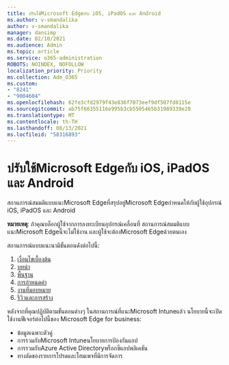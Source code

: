 ```yaml
---
title: ปรับใช้Microsoft Edgeกับ iOS, iPadOS และ Android
ms.author: v-smandalika
author: v-smandalika
manager: dansimp
ms.date: 02/10/2021
ms.audience: Admin
ms.topic: article
ms.service: o365-administration
ROBOTS: NOINDEX, NOFOLLOW
localization_priority: Priority
ms.collection: Adm_O365
ms.custom:
- "8241"
- "9004604"
ms.openlocfilehash: 62fe3cfd2979f43e836f7073eef9df507fd8115e
ms.sourcegitcommit: ab75f66355116e995b3cb5505465b31989339e28
ms.translationtype: MT
ms.contentlocale: th-TH
ms.lasthandoff: 08/13/2021
ms.locfileid: "58316893"
---
```

# <a name="deploy-microsoft-edge-to-ios-ipados-and-android"></a>ปรับใช้Microsoft Edgeกับ iOS, iPadOS และ Android

สถานการณ์สมมติแบบแนะMicrosoft Edgeที่สรุปอยู่Microsoft Edgeกําหนดให้กับผู้ใช้อุปกรณ์ iOS, iPadOS และ Android

**หมายเหตุ**: ถ้าคุณบล็อกผู้ใช้จากการลงทะเบียนอุปกรณ์เคลื่อนที่ สถานการณ์สมมติแบบแนะMicrosoft Edgeนี้จะไม่ใช้งาน และผู้ใช้จะต้องMicrosoft Edgeด้วยตนเอง

สถานการณ์แบบแนะนามีขั้นตอนดังต่อไปนี้:

1. [เงื่อนไขเบื้องต้น](https://docs.microsoft.com/mem/intune/fundamentals/guided-scenarios-edge#prerequisites)
2. [บทนํา](https://docs.microsoft.com/mem/intune/fundamentals/guided-scenarios-edge#step-1---introduction)
3. [พื้นฐาน](https://docs.microsoft.com/mem/intune/fundamentals/guided-scenarios-edge#step-2---basics)
4. [การกําหนดค่า](https://docs.microsoft.com/mem/intune/fundamentals/guided-scenarios-edge#step-3---configuration)
5. [งานที่มอบหมาย](https://docs.microsoft.com/mem/intune/fundamentals/guided-scenarios-edge#step-4---assignments)
6. [รีวิวและการสร้าง](https://docs.microsoft.com/mem/intune/fundamentals/guided-scenarios-edge#step-5---review--create)

หลังจากที่คุณปฏิบัติตามขั้นตอนต่างๆ ในสถานการณ์ที่แนะMicrosoft Intuneแล้ว นโยบายนี้จะเปิดใช้งานฟีเจอร์ต่อไปนี้ของ Microsoft Edge for business:

- ข้อมูลเฉพาะตัวคู่
- การรวมกับMicrosoft Intuneนโยบายการป้องกันแอป
- การรวมกับAzure Active Directoryพร็อกซีแอปพลิเคชัน
- ทางลัดของรายการโปรดและโฮมเพจที่มีการจัดการ
